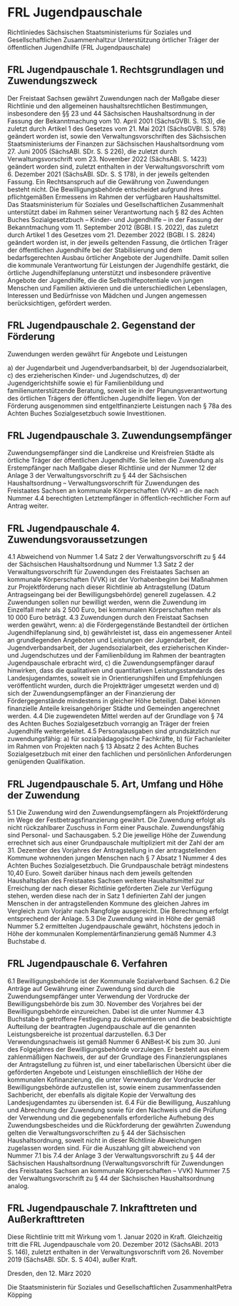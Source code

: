 # FRL Jugendpauschale

Richtliniedes Sächsischen Staatsministeriums für Soziales und Gesellschaftlichen Zusammenhaltzur Unterstützung örtlicher Träger der öffentlichen Jugendhilfe (FRL Jugendpauschale)

## FRL Jugendpauschale 1.	Rechtsgrundlagen und Zuwendungszweck

Der Freistaat Sachsen gewährt Zuwendungen nach der Maßgabe dieser Richtlinie und den allgemeinen haushaltsrechtlichen Bestimmungen, insbesondere den §§ 23 und 44 Sächsischen Haushaltsordnung in der Fassung der Bekanntmachung vom 10. April 2001 (SächsGVBl. S. 153), die zuletzt durch Artikel 1 des Gesetzes vom 21. Mai 2021 (SächsGVBl. S. 578) geändert worden ist, sowie den Verwaltungsvorschriften des Sächsischen Staatsministeriums der Finanzen zur Sächsischen Haushaltsordnung vom 27. Juni 2005 (SächsABl. SDr. S. S 226), die zuletzt durch Verwaltungsvorschrift vom 23. November 2022 (SächsABl. S. 1423) geändert worden sind, zuletzt enthalten in der Verwaltungsvorschrift vom 6. Dezember 2021 (SächsABl. SDr. S. S 178), in der jeweils geltenden Fassung. Ein Rechtsanspruch auf die Gewährung von Zuwendungen besteht nicht. Die Bewilligungsbehörde entscheidet aufgrund ihres pflichtgemäßen Ermessens im Rahmen der verfügbaren Haushaltsmittel. Das Staatsministerium für Soziales und Gesellschaftlichen Zusammenhalt unterstützt dabei im Rahmen seiner Verantwortung nach § 82 des Achten Buches Sozialgesetzbuch – Kinder- und Jugendhilfe – in der Fassung der Bekanntmachung vom 11. September 2012 (BGBl. I S. 2022), das zuletzt durch Artikel 1 des Gesetzes vom 21. Dezember 2022 (BGBl. I S. 2824) geändert worden ist, in der jeweils geltenden Fassung, die örtlichen Träger der öffentlichen Jugendhilfe bei der Stabilisierung und dem bedarfsgerechten Ausbau örtlicher Angebote der Jugendhilfe. Damit sollen die kommunale Verantwortung für Leistungen der Jugendhilfe gestärkt, die örtliche Jugendhilfeplanung unterstützt und insbesondere präventive Angebote der Jugendhilfe, die die Selbsthilfepotentiale von jungen Menschen und Familien aktivieren und die unterschiedlichen Lebenslagen, Interessen und Bedürfnisse von Mädchen und Jungen angemessen berücksichtigen, gefördert werden.


## FRL Jugendpauschale 2.	Gegenstand der Förderung

Zuwendungen werden gewährt für Angebote und Leistungen

a) der Jugendarbeit und Jugendverbandsarbeit, b) der Jugendsozialarbeit, c) des erzieherischen Kinder- und Jugendschutzes, d) der Jugendgerichtshilfe sowie e) für Familienbildung und familienunterstützende Beratung, soweit sie in der Planungsverantwortung des örtlichen Trägers der öffentlichen Jugendhilfe liegen. Von der Förderung ausgenommen sind entgeltfinanzierte Leistungen nach § 78a des Achten Buches Sozialgesetzbuch sowie Investitionen.


## FRL Jugendpauschale 3.	Zuwendungsempfänger

Zuwendungsempfänger sind die Landkreise und Kreisfreien Städte als örtliche Träger der öffentlichen Jugendhilfe. Sie leiten die Zuwendung als Erstempfänger nach Maßgabe dieser Richtlinie und der Nummer 12 der Anlage 3 der Verwaltungsvorschrift zu § 44 der Sächsischen Haushaltsordnung – Verwaltungsvorschrift für Zuwendungen des Freistaates Sachsen an kommunale Körperschaften (VVK) – an die nach Nummer 4.4 berechtigten Letztempfänger in öffentlich-rechtlicher Form auf Antrag weiter.


## FRL Jugendpauschale 4.	Zuwendungsvoraussetzungen

4.1 Abweichend von Nummer 1.4 Satz 2 der Verwaltungsvorschrift zu § 44 der Sächsischen Haushaltsordnung und Nummer 1.3 Satz 2 der Verwaltungsvorschrift für Zuwendungen des Freistaates Sachsen an kommunale Körperschaften (VVK) ist der Vorhabenbeginn bei Maßnahmen zur Projektförderung nach dieser Richtlinie ab Antragstellung (Datum Antragseingang bei der Bewilligungsbehörde) generell zugelassen. 4.2 Zuwendungen sollen nur bewilligt werden, wenn die Zuwendung im Einzelfall mehr als 2 500 Euro, bei kommunalen Körperschaften mehr als 10 000 Euro beträgt. 4.3 Zuwendungen durch den Freistaat Sachsen werden gewährt, wenn: a) die Fördergegenstände Bestandteil der örtlichen Jugendhilfeplanung sind, b) gewährleistet ist, dass ein angemessener Anteil an grundlegenden Angeboten und Leistungen der Jugendarbeit, der Jugendverbandsarbeit, der Jugendsozialarbeit, des erzieherischen Kinder- und Jugendschutzes und der Familienbildung im Rahmen der beantragten Jugendpauschale erbracht wird, c) die Zuwendungsempfänger darauf hinwirken, dass die qualitativen und quantitativen Leistungsstandards des Landesjugendamtes, soweit sie in Orientierungshilfen und Empfehlungen veröffentlicht wurden, durch die Projektträger umgesetzt werden und d) sich der Zuwendungsempfänger an der Finanzierung der Fördergegenstände mindestens in gleicher Höhe beteiligt. Dabei können finanzielle Anteile kreisangehöriger Städte und Gemeinden angerechnet werden. 4.4 Die zugewendeten Mittel werden auf der Grundlage von § 74 des Achten Buches Sozialgesetzbuch vorrangig an Träger der freien Jugendhilfe weitergeleitet. 4.5 Personalausgaben sind grundsätzlich nur zuwendungsfähig: a) für sozialpädagogische Fachkräfte, b) für Fachanleiter im Rahmen von Projekten nach § 13 Absatz 2 des Achten Buches Sozialgesetzbuch mit einer den fachlichen und persönlichen Anforderungen genügenden Qualifikation. 
## FRL Jugendpauschale 5.	Art, Umfang und Höhe der Zuwendung

5.1 Die Zuwendung wird den Zuwendungsempfängern als Projektförderung im Wege der Festbetragsfinanzierung gewährt. Die Zuwendung erfolgt als nicht rückzahlbarer Zuschuss in Form einer Pauschale. Zuwendungsfähig sind Personal- und Sachausgaben. 5.2 Die jeweilige Höhe der Zuwendung errechnet sich aus einer Grundpauschale multipliziert mit der Zahl der am 31. Dezember des Vorjahres der Antragstellung in der antragstellenden Kommune wohnenden jungen Menschen nach § 7 Absatz 1 Nummer 4 des Achten Buches Sozialgesetzbuch. Die Grundpauschale beträgt mindestens 10,40 Euro. Soweit darüber hinaus nach dem jeweils geltenden Haushaltsplan des Freistaates Sachsen weitere Haushaltsmittel zur Erreichung der nach dieser Richtlinie geförderten Ziele zur Verfügung stehen, werden diese nach der in Satz 1 definierten Zahl der jungen Menschen in der antragstellenden Kommune des gleichen Jahres im Vergleich zum Vorjahr nach Rangfolge ausgereicht. Die Berechnung erfolgt entsprechend der Anlage. 5.3 Die Zuwendung wird in Höhe der gemäß Nummer 5.2 ermittelten Jugendpauschale gewährt, höchstens jedoch in Höhe der kommunalen Komplementärfinanzierung gemäß Nummer 4.3 Buchstabe d. 
## FRL Jugendpauschale 6.	Verfahren

6.1 Bewilligungsbehörde ist der Kommunale Sozialverband Sachsen. 6.2 Die Anträge auf Gewährung einer Zuwendung sind durch die Zuwendungsempfänger unter Verwendung der Vordrucke der Bewilligungsbehörde bis zum 30. November des Vorjahres bei der Bewilligungsbehörde einzureichen. Dabei ist die unter Nummer 4.3 Buchstabe b getroffene Festlegung zu dokumentieren und die beabsichtigte Aufteilung der beantragten Jugendpauschale auf die genannten Leistungsbereiche ist prozentual darzustellen. 6.3 Der Verwendungsnachweis ist gemäß Nummer 6 ANBest-K bis zum 30. Juni des Folgejahres der Bewilligungsbehörde vorzulegen. Er besteht aus einem zahlenmäßigen Nachweis, der auf der Grundlage des Finanzierungsplanes der Antragstellung zu führen ist, und einer tabellarischen Übersicht über die geförderten Angebote und Leistungen einschließlich der Höhe der kommunalen Kofinanzierung, die unter Verwendung der Vordrucke der Bewilligungsbehörde aufzustellen ist, sowie einem zusammenfassenden Sachbericht, der ebenfalls als digitale Kopie der Verwaltung des Landesjugendamtes zu übersenden ist. 6.4 Für die Bewilligung, Auszahlung und Abrechnung der Zuwendung sowie für den Nachweis und die Prüfung der Verwendung und die gegebenenfalls erforderliche Aufhebung des Zuwendungsbescheides und die Rückforderung der gewährten Zuwendung gelten die
Verwaltungsvorschriften zu § 44 der Sächsischen Haushaltsordnung, soweit nicht in dieser Richtlinie Abweichungen zugelassen worden sind. Für die Auszahlung gilt abweichend von Nummer 7.1 bis 7.4 der Anlage 3 der Verwaltungsvorschrift zu § 44 der Sächsischen Haushaltsordnung (Verwaltungsvorschrift für Zuwendungen des Freistaates Sachsen an kommunale Körperschaften – VVK) Nummer 7.5 der Verwaltungsvorschrift zu § 44 der Sächsischen Haushaltsordnung analog. 
## FRL Jugendpauschale 7.	Inkrafttreten und Außerkrafttreten

Diese Richtlinie tritt mit Wirkung vom 1. Januar 2020 in Kraft. Gleichzeitig tritt die FRL Jugendpauschale vom 20. Dezember 2012 (SächsABl. 2013 S. 146), zuletzt enthalten in der Verwaltungsvorschrift vom 26. November 2019 (SächsABl. SDr. S. S 404), außer Kraft.

Dresden, den 12. März 2020

Die Staatsministerin für Soziales und Gesellschaftlichen ZusammenhaltPetra Köpping

